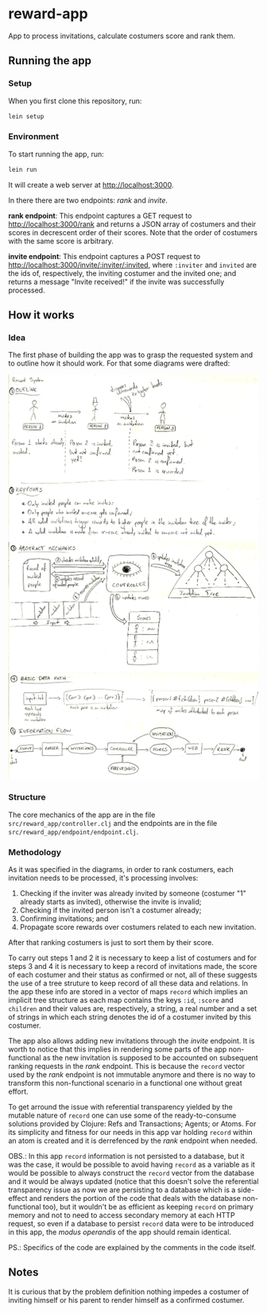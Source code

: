 # reward-app

App to process invitations, calculate costumers score and rank them.

## Running the app

### Setup

When you first clone this repository, run:

```sh
lein setup
```

### Environment

To start running the app, run:

```sh
lein run
```

It will create a web server at <http://localhost:3000>.

In there there are two endpoints: *rank* and *invite*.

**rank endpoint**: This endpoint captures a GET request to  <http://localhost:3000/rank> and returns a JSON array of costumers and their scores in decrescent order of their scores. Note that the order of costumers with the same score is arbitrary.

**invite endpoint**: This endpoint captures a POST request to <http://localhost:3000/invite/:inviter/:invited>, where `:inviter` and `invited` are the ids of, respectively, the inviting costumer and the invited one; and returns a message "Invite received!" if the invite was successfully processed.


## How it works

### Idea

The first phase of building the app was to grasp the requested system and to outline how it should work. For that some diagrams were drafted:

![Diagram 1](diagram-1.jpg)
![Diagram 2](diagram-2.jpg)
![Diagram 3](diagram-3.jpg)

### Structure

The core mechanics of the app are in the file `src/reward_app/controller.clj` and the endpoints are in the file `src/reward_app/endpoint/endpoint.clj`.

### Methodology

As it was specified in the diagrams, in order to rank costumers, each invitation needs to be processed, it's processing involves:
 1. Checking if the inviter was already invited by someone (costumer "1" already starts as invited), otherwise the invite is invalid;
 2. Checking if the invited person isn't a costumer already;
 3. Confirming invitations; and
 4. Propagate score rewards over costumers related to each new invitation.

After that ranking costumers is just to sort them by their score.

To carry out steps 1 and 2 it is necessary to keep a list of costumers and for steps 3 and 4 it is necessary to keep a record of invitations made, the score of each costumer and their status as confirmed or not, all of these suggests the use of a tree struture to keep record of all these data and relations. In the app these info are stored in a vector of maps `record` which implies an implicit tree structure as each map contains the keys `:id`, `:score` and `children` and their values are, respectively, a string, a real number and a set of strings in which each string denotes the id of a costumer invited by this costumer.

The app also allows adding new invitations through the *invite* endpoint. It is worth to notice that this implies in rendering some parts of the app non-functional as the new invitation is supposed to be accounted on subsequent ranking requests in the *rank* endpoint. This is because the `record` vector used by the *rank* endpoint is not immutable anymore and there is no way to transform this non-functional scenario in a functional one without great effort.

To get arround the issue with referential transparency yielded by the mutable nature of `record` one can use some of the ready-to-consume solutions provided by Clojure: Refs and Transactions; Agents; or Atoms. For its simplicity and fitness for our needs in this app var holding `record` within an atom is created and it is derrefenced by the *rank* endpoint when needed.

OBS.: In this app `record` information is not persisted to a database, but it was the case, it would be possible to avoid having `record` as a variable as it would be possible to always construct the `record` vector from the database and it would be always updated (notice that this doesn't solve the referential transparency issue as now we are persisting to a database which is a side-effect and renders the portion of the code that deals with the database non-functional too), but it wouldn't be as efficient as keeping `record` on primary memory and not to need to access secondary memory at each HTTP request, so even if a database to persist `record` data were to be introduced in this app, the *modus operandis* of the app should remain identical.

PS.: Specifics of the code are explained by the comments in the code itself.

## Notes

It is curious that by the problem definition nothing impedes a costumer of inviting himself or his parent to render himself as a confirmed costumer. 
